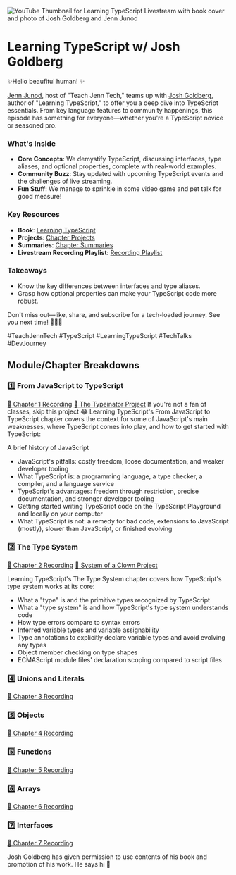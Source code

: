 ![YouTube Thumbnail for Learning TypeScript Livestream with book cover and photo of Josh Goldberg and Jenn Junod](https://user-images.githubusercontent.com/77285384/213764058-afaee6da-2057-43a6-9e36-f5f5ee467997.png)

# Learning TypeScript w/ Josh Goldberg

✨Hello beaufitul human! ✨

[Jenn Junod](http://linktr.ee/jennjunod), host of "Teach Jenn Tech," teams up with [Josh Goldberg](https://www.joshuakgoldberg.com/), author of "Learning TypeScript," to offer you a deep dive into TypeScript essentials. From key language features to community happenings, this episode has something for everyone—whether you're a TypeScript novice or seasoned pro. 

### What's Inside
- **Core Concepts**: We demystify TypeScript, discussing interfaces, type aliases, and optional properties, complete with real-world examples.
- **Community Buzz**: Stay updated with upcoming TypeScript events and the challenges of live streaming.
- **Fun Stuff**: We manage to sprinkle in some video game and pet talk for good measure!

### Key Resources
- **Book**: [Learning TypeScript](https://www.oreilly.com/library/view/learning-typescript/9781098110321/)
- **Projects**: [Chapter Projects](https://www.learningtypescript.com/projects)
- **Summaries**: [Chapter Summaries](https://www.learningtypescript.com/from-javascript-to-typescript)
- **Livestream Recording Playlist**: [Recording Playlist](https://www.youtube.com/playlist?list=PLlbXwLyUGk1yObhssreew0DMQmQ8yC_iJ)

### Takeaways
- Know the key differences between interfaces and type aliases.
- Grasp how optional properties can make your TypeScript code more robust.

Don't miss out—like, share, and subscribe for a tech-loaded journey. See you next time! 🎉👩‍💻

\#TeachJennTech \#TypeScript \#LearningTypeScript \#TechTalks \#DevJourney





## Module/Chapter Breakdowns
### 1️⃣ From JavaScript to TypeScript
 [👀 Chapter 1 Recording](https://youtube.com/live/K710B5oMYAU?feature=share)
 [📝 The Typeinator Project](https://www.learningtypescript.com/from-javascript-to-typescript/the-typeinator/) If you're not a fan of classes, skip this project  😂
 Learning TypeScript's From JavaScript to TypeScript chapter covers the context for some of JavaScript's main weaknesses, where TypeScript comes into play, and how to get started with TypeScript:

A brief history of JavaScript
  - JavaScript's pitfalls: costly freedom, loose documentation, and weaker developer tooling
  - What TypeScript is: a programming language, a type checker, a compiler, and a language  service
  - TypeScript's advantages: freedom through restriction, precise documentation, and stronger developer tooling
  - Getting started writing TypeScript code on the TypeScript Playground and locally on your computer
  - What TypeScript is not: a remedy for bad code, extensions to JavaScript (mostly), slower than JavaScript, or finished evolving


### 2️⃣ The Type System 
[👀 Chapter 2 Recording](https://youtube.com/live/2XGpHFmgrAQ?feature=share)
 [📝 System of a Clown Project](https://www.learningtypescript.com/the-type-system/system-of-a-clown/)

Learning TypeScript's The Type System chapter covers how TypeScript's type system works at its core:
- What a "type" is and the primitive types recognized by TypeScript
- What a "type system" is and how TypeScript's type system understands code
- How type errors compare to syntax errors
- Inferred variable types and variable assignability
- Type annotations to explicitly declare variable types and avoid evolving any types
- Object member checking on type shapes
- ECMAScript module files' declaration scoping compared to script files


### 4️⃣ Unions and Literals
[👀 Chapter 3 Recording](https://youtube.com/live/7vUtd2JDU5Y?feature=share)
 ###  5️⃣ Objects
[👀 Chapter 4 Recording](https://youtu.be/5m-VKKjzNJk)
 ### 5️⃣ Functions 
[👀 Chapter 5 Recording](https://youtu.be/W0fkrUicn6o)
 ### 6️⃣ Arrays 
[👀 Chapter 6 Recording](https://youtu.be/E1UmLmq-bt0)
### 7️⃣ Interfaces 
[👀 Chapter 7 Recording](https://youtu.be/U2szfBQjE3U)

Josh Goldberg has given permission to use contents of his book and promotion of his work. He says hi 👋
